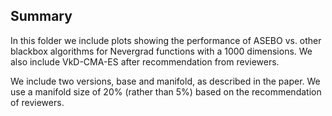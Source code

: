 ## Summary

In this folder we include plots showing the performance of ASEBO vs. other blackbox algorithms for Nevergrad functions with a 1000 dimensions. We also include VkD-CMA-ES after recommendation from reviewers. 

We include two versions, base and manifold, as described in the paper. We use a manifold size of 20% (rather than 5%) based on the recommendation of reviewers.

